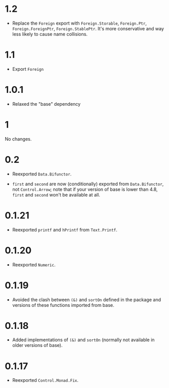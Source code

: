 # 1.2

* Replace the `Foreign` export with `Foreign.Storable`, `Foreign.Ptr`, `Foreign.ForeignPtr`, `Foreign.StablePtr`. It's more conservative and way less likely to cause name collisions.

# 1.1

* Export `Foreign`

# 1.0.1

* Relaxed the "base" dependency

# 1

No changes.

# 0.2

* Reexported `Data.Bifunctor`.

* `first` and `second` are now (conditionally) exported from `Data.Bifunctor`, not `Control.Arrow`; note that if your version of base is lower than 4.8, `first` and `second` won't be available at all.

# 0.1.21

* Reexported `printf` and `hPrintf` from `Text.Printf`.

# 0.1.20

* Reexported `Numeric`.

# 0.1.19

* Avoided the clash between `(&)` and `sortOn` defined in the package and versions of these functions imported from base.

# 0.1.18

* Added implementations of `(&)` and `sortOn` (normally not available in older versions of base).

# 0.1.17

* Reexported `Control.Monad.Fix`.
